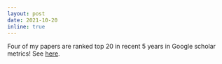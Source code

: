 ```yaml
---
layout: post
date: 2021-10-20
inline: true
---
```


Four of my papers are ranked top 20 in recent 5 years in Google scholar metrics! See [here](https://zhuanlan.zhihu.com/p/421192644).